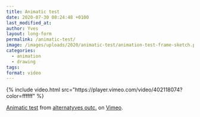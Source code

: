 ```yaml
---
title: Animatic test
date: 2020-07-30 08:24:48 +0100
last_modified_at:
author: Yves
layout: long-form
permalink: /animatic-test/
image: /images/uploads/2020/animatic-test/animation-test-frame-sketch.png
categories:
  - animation
  - drawing
tags:
format: video
---
```


<div class="full tc">
{% include video.html src="https://player.vimeo.com/video/402118074?color=ffffff" %}
<p class="pa4 link dim gren f5 i"><a href="https://vimeo.com/402118074">Animatic test</a> from <a href="https://vimeo.com/alternatyves">alternatyves outc.</a> on <a href="https://vimeo.com">Vimeo</a>.</p>
</div>
